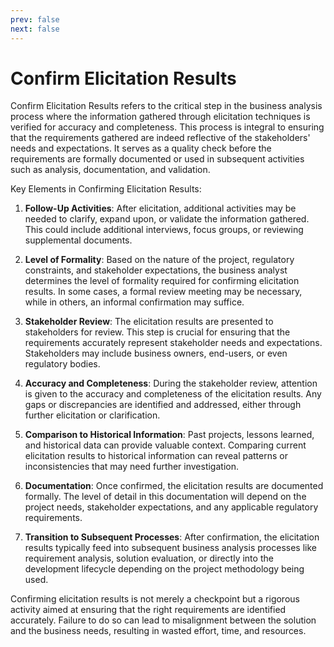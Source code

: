 ```yaml
---
prev: false
next: false
---
```


# Confirm Elicitation Results

Confirm Elicitation Results refers to the critical step in the business analysis process where the information gathered through elicitation techniques is verified for accuracy and completeness. This process is integral to ensuring that the requirements gathered are indeed reflective of the stakeholders' needs and expectations. It serves as a quality check before the requirements are formally documented or used in subsequent activities such as analysis, documentation, and validation.

Key Elements in Confirming Elicitation Results:

1. **Follow-Up Activities**: After elicitation, additional activities may be needed to clarify, expand upon, or validate the information gathered. This could include additional interviews, focus groups, or reviewing supplemental documents.

2. **Level of Formality**: Based on the nature of the project, regulatory constraints, and stakeholder expectations, the business analyst determines the level of formality required for confirming elicitation results. In some cases, a formal review meeting may be necessary, while in others, an informal confirmation may suffice.

3. **Stakeholder Review**: The elicitation results are presented to stakeholders for review. This step is crucial for ensuring that the requirements accurately represent stakeholder needs and expectations. Stakeholders may include business owners, end-users, or even regulatory bodies.

4. **Accuracy and Completeness**: During the stakeholder review, attention is given to the accuracy and completeness of the elicitation results. Any gaps or discrepancies are identified and addressed, either through further elicitation or clarification.

5. **Comparison to Historical Information**: Past projects, lessons learned, and historical data can provide valuable context. Comparing current elicitation results to historical information can reveal patterns or inconsistencies that may need further investigation.

6. **Documentation**: Once confirmed, the elicitation results are documented formally. The level of detail in this documentation will depend on the project needs, stakeholder expectations, and any applicable regulatory requirements.

7. **Transition to Subsequent Processes**: After confirmation, the elicitation results typically feed into subsequent business analysis processes like requirement analysis, solution evaluation, or directly into the development lifecycle depending on the project methodology being used.

Confirming elicitation results is not merely a checkpoint but a rigorous activity aimed at ensuring that the right requirements are identified accurately. Failure to do so can lead to misalignment between the solution and the business needs, resulting in wasted effort, time, and resources.
